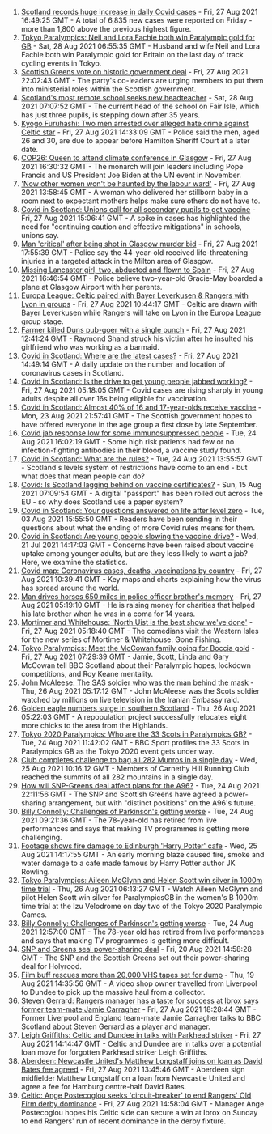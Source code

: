 1. [Scotland records huge increase in daily Covid cases](https://www.bbc.co.uk/news/uk-scotland-58357346?at_medium=RSS&at_campaign=KARANGA) - Fri, 27 Aug 2021 16:49:25 GMT - A total of 6,835 new cases were reported on Friday - more than 1,800 above the previous highest figure.
2. [Tokyo Paralympics: Neil and Lora Fachie both win Paralympic gold for GB](https://www.bbc.co.uk/sport/disability-sport/58366655?at_medium=RSS&at_campaign=KARANGA) - Sat, 28 Aug 2021 06:55:35 GMT - Husband and wife Neil and Lora Fachie both win Paralympic gold for Britain on the last day of track cycling events in Tokyo.
3. [Scottish Greens vote on historic government deal](https://www.bbc.co.uk/news/uk-scotland-scotland-politics-58360337?at_medium=RSS&at_campaign=KARANGA) - Fri, 27 Aug 2021 22:02:43 GMT - The party's co-leaders are urging members to put them into ministerial roles within the Scottish government.
4. [Scotland's most remote school seeks new headteacher](https://www.bbc.co.uk/news/uk-scotland-north-east-orkney-shetland-58322157?at_medium=RSS&at_campaign=KARANGA) - Sat, 28 Aug 2021 07:07:52 GMT - The current head of the school on Fair Isle, which has just three pupils, is stepping down after 35 years.
5. [Kyogo Furuhashi: Two men arrested over alleged hate crime against Celtic star](https://www.bbc.co.uk/news/uk-scotland-glasgow-west-58360375?at_medium=RSS&at_campaign=KARANGA) - Fri, 27 Aug 2021 14:33:09 GMT - Police said the men, aged 26 and 30, are due to appear before Hamilton Sheriff Court at a later date.
6. [COP26: Queen to attend climate conference in Glasgow](https://www.bbc.co.uk/news/uk-scotland-58360381?at_medium=RSS&at_campaign=KARANGA) - Fri, 27 Aug 2021 16:30:32 GMT - The monarch will join leaders including Pope Francis and US President Joe Biden at the UN event in November.
7. ['Now other women won't be haunted by the labour ward'](https://www.bbc.co.uk/news/uk-scotland-glasgow-west-58348827?at_medium=RSS&at_campaign=KARANGA) - Fri, 27 Aug 2021 13:58:45 GMT - A woman who delivered her stillborn baby in a room next to expectant mothers helps make sure others do not have to.
8. [Covid in Scotland: Unions call for all secondary pupils to get vaccine](https://www.bbc.co.uk/news/uk-scotland-58353058?at_medium=RSS&at_campaign=KARANGA) - Fri, 27 Aug 2021 15:06:41 GMT - A spike in cases has highlighted the need for "continuing caution and effective mitigations" in schools, unions say.
9. [Man 'critical' after being shot in Glasgow murder bid](https://www.bbc.co.uk/news/uk-scotland-58363111?at_medium=RSS&at_campaign=KARANGA) - Fri, 27 Aug 2021 17:55:39 GMT - Police say the 44-year-old received life-threatening injuries in a targeted attack in the Milton area of Glasgow.
10. [Missing Lancaster girl, two, abducted and flown to Spain](https://www.bbc.co.uk/news/uk-england-lancashire-58361471?at_medium=RSS&at_campaign=KARANGA) - Fri, 27 Aug 2021 16:46:54 GMT - Police believe two-year-old Gracie-May boarded a plane at Glasgow Airport with her parents.
11. [Europa League: Celtic paired with Bayer Leverkusen & Rangers with Lyon in groups](https://www.bbc.co.uk/sport/football/58351193?at_medium=RSS&at_campaign=KARANGA) - Fri, 27 Aug 2021 10:44:17 GMT - Celtic are drawn with Bayer Leverkusen while Rangers will take on Lyon in the Europa League group stage.
12. [Farmer killed Duns pub-goer with a single punch](https://www.bbc.co.uk/news/uk-scotland-south-scotland-58355504?at_medium=RSS&at_campaign=KARANGA) - Fri, 27 Aug 2021 12:41:24 GMT - Raymond Shand struck his victim after he insulted his girlfriend who was working as a barmaid.
13. [Covid in Scotland: Where are the latest cases?](https://www.bbc.co.uk/news/uk-scotland-53511877?at_medium=RSS&at_campaign=KARANGA) - Fri, 27 Aug 2021 14:49:14 GMT - A daily update on the number and location of coronavirus cases in Scotland.
14. [Covid in Scotland: Is the drive to get young people jabbed working?](https://www.bbc.co.uk/news/uk-scotland-58342389?at_medium=RSS&at_campaign=KARANGA) - Fri, 27 Aug 2021 05:18:05 GMT - Covid cases are rising sharply in young adults despite all over 16s being eligible for vaccination.
15. [Covid in Scotland: Almost 40% of 16 and 17-year-olds receive vaccine](https://www.bbc.co.uk/news/uk-scotland-58309730?at_medium=RSS&at_campaign=KARANGA) - Mon, 23 Aug 2021 21:57:41 GMT - The Scottish government hopes to have offered everyone in the age group a first dose by late September.
16. [Covid jab response low for some immunosuppressed people](https://www.bbc.co.uk/news/health-58317261?at_medium=RSS&at_campaign=KARANGA) - Tue, 24 Aug 2021 16:02:19 GMT - Some high risk patients had few or no infection-fighting antibodies in their blood, a vaccine study found.
17. [Covid in Scotland: What are the rules?](https://www.bbc.co.uk/news/uk-scotland-53166816?at_medium=RSS&at_campaign=KARANGA) - Tue, 24 Aug 2021 13:55:57 GMT - Scotland's levels system of restrictions have come to an end - but what does that mean people can do?
18. [Covid: Is Scotland lagging behind on vaccine certificates?](https://www.bbc.co.uk/news/uk-scotland-57519070?at_medium=RSS&at_campaign=KARANGA) - Sun, 15 Aug 2021 07:09:54 GMT - A digital "passport" has been rolled out across the EU - so why does Scotland use a paper system?
19. [Covid in Scotland: Your questions answered on life after level zero](https://www.bbc.co.uk/news/uk-scotland-58071989?at_medium=RSS&at_campaign=KARANGA) - Tue, 03 Aug 2021 15:55:50 GMT - Readers have been sending in their questions about what the ending of more Covid rules means for them.
20. [Covid in Scotland: Are young people slowing the vaccine drive?](https://www.bbc.co.uk/news/uk-scotland-57915106?at_medium=RSS&at_campaign=KARANGA) - Wed, 21 Jul 2021 14:17:03 GMT - Concerns have been raised about vaccine uptake among younger adults, but are they less likely to want a jab? Here, we examine the statistics.
21. [Covid map: Coronavirus cases, deaths, vaccinations by country](https://www.bbc.co.uk/news/world-51235105?at_medium=RSS&at_campaign=KARANGA) - Fri, 27 Aug 2021 10:39:41 GMT - Key maps and charts explaining how the virus has spread around the world.
22. [Man drives horses 650 miles in police officer brother's memory](https://www.bbc.co.uk/news/uk-scotland-north-east-orkney-shetland-58028532?at_medium=RSS&at_campaign=KARANGA) - Fri, 27 Aug 2021 05:19:10 GMT - He is raising money for charities that helped his late brother when he was in a coma for 14 years.
23. [Mortimer and Whitehouse: 'North Uist is the best show we've done'](https://www.bbc.co.uk/news/uk-scotland-highlands-islands-58341993?at_medium=RSS&at_campaign=KARANGA) - Fri, 27 Aug 2021 05:18:40 GMT - The comedians visit the Western Isles for the new series of Mortimer & Whitehouse: Gone Fishing.
24. [Tokyo Paralympics: Meet the McCowan family going for Boccia gold](https://www.bbc.co.uk/sport/disability-sport/58331495?at_medium=RSS&at_campaign=KARANGA) - Fri, 27 Aug 2021 07:29:39 GMT - Jamie, Scott, Linda and Gary McCowan tell BBC Scotland about their Paralympic hopes, lockdown competitions, and Roy Keane mentality.
25. [John McAleese: The SAS soldier who was the man behind the mask](https://www.bbc.co.uk/news/uk-scotland-tayside-central-58328164?at_medium=RSS&at_campaign=KARANGA) - Thu, 26 Aug 2021 05:17:12 GMT - John McAleese was the Scots soldier watched by millions on live television in the Iranian Embassy raid.
26. [Golden eagle numbers surge in southern Scotland](https://www.bbc.co.uk/news/uk-scotland-south-scotland-58328833?at_medium=RSS&at_campaign=KARANGA) - Thu, 26 Aug 2021 05:22:03 GMT - A repopulation project successfully relocates eight more chicks to the area from the Highlands.
27. [Tokyo 2020 Paralympics: Who are the 33 Scots in Paralympics GB?](https://www.bbc.co.uk/sport/disability-sport/58272054?at_medium=RSS&at_campaign=KARANGA) - Tue, 24 Aug 2021 11:42:02 GMT - BBC Sport profiles the 33 Scots in Paralympics GB as the Tokyo 2020 event gets under way.
28. [Club completes challenge to bag all 282 Munros in a single day](https://www.bbc.co.uk/news/uk-scotland-edinburgh-east-fife-58305778?at_medium=RSS&at_campaign=KARANGA) - Wed, 25 Aug 2021 10:16:12 GMT - Members of Carnethy Hill Running Club reached the summits of all 282 mountains in a single day.
29. [How will SNP-Greens deal affect plans for the A96?](https://www.bbc.co.uk/news/uk-scotland-north-east-orkney-shetland-58304184?at_medium=RSS&at_campaign=KARANGA) - Tue, 24 Aug 2021 22:11:56 GMT - The SNP and Scottish Greens have agreed a power-sharing arrangement, but with "distinct positions" on the A96's future.
30. [Billy Connolly: Challenges of Parkinson's getting worse](https://www.bbc.co.uk/news/uk-scotland-58315311?at_medium=RSS&at_campaign=KARANGA) - Tue, 24 Aug 2021 09:21:36 GMT - The 78-year-old has retired from live performances and says that making TV programmes is getting more challenging.
31. [Footage shows fire damage to Edinburgh 'Harry Potter' cafe](https://www.bbc.co.uk/news/uk-scotland-58333804?at_medium=RSS&at_campaign=KARANGA) - Wed, 25 Aug 2021 14:17:55 GMT - An early morning blaze caused fire, smoke and water damage to a cafe made famous by Harry Potter author JK Rowling.
32. [Tokyo Paralympics: Aileen McGlynn and Helen Scott win silver in 1000m time trial](https://www.bbc.co.uk/sport/av/disability-sport/58339463?at_medium=RSS&at_campaign=KARANGA) - Thu, 26 Aug 2021 06:13:27 GMT - Watch Aileen McGlynn and pilot Helen Scott win silver for ParalympicsGB in the women's B 1000m time trial at the Izu Velodrome on day two of the Tokyo 2020 Paralympic Games.
33. [Billy Connolly: Challenges of Parkinson's getting worse](https://www.bbc.co.uk/news/uk-scotland-58319635?at_medium=RSS&at_campaign=KARANGA) - Tue, 24 Aug 2021 12:57:00 GMT - The 78-year old has retired from live performances and says that making TV programmes is getting more difficult.
34. [SNP and Greens seal power-sharing deal](https://www.bbc.co.uk/news/uk-scotland-58281867?at_medium=RSS&at_campaign=KARANGA) - Fri, 20 Aug 2021 14:58:28 GMT - The SNP and the Scottish Greens set out their power-sharing deal for Holyrood.
35. [Film buff rescues more than 20,000 VHS tapes set for dump](https://www.bbc.co.uk/news/uk-scotland-tayside-central-58273051?at_medium=RSS&at_campaign=KARANGA) - Thu, 19 Aug 2021 14:35:56 GMT - A video shop owner travelled from Liverpool to Dundee to pick up the massive haul from a collector.
36. [Steven Gerrard: Rangers manager has a taste for success at Ibrox says former team-mate Jamie Carragher](https://www.bbc.co.uk/sport/football/58351188?at_medium=RSS&at_campaign=KARANGA) - Fri, 27 Aug 2021 18:28:44 GMT - Former Liverpool and England team-mate Jamie Carragher talks to BBC Scotland about Steven Gerrard as a player and manager.
37. [Leigh Griffiths: Celtic and Dundee in talks with Parkhead striker](https://www.bbc.co.uk/sport/football/58360395?at_medium=RSS&at_campaign=KARANGA) - Fri, 27 Aug 2021 14:14:47 GMT - Celtic and Dundee are in talks over a potential loan move for forgotten Parkhead striker Leigh Griffiths.
38. [Aberdeen: Newcastle United's Matthew Longstaff joins on loan as David Bates fee agreed](https://www.bbc.co.uk/sport/football/58355426?at_medium=RSS&at_campaign=KARANGA) - Fri, 27 Aug 2021 13:45:46 GMT - Aberdeen sign midfielder Matthew Longstaff on a loan from Newcastle United and agree a fee for Hamburg centre-half David Bates.
39. [Celtic: Ange Postecoglou seeks 'circuit-breaker' to end Rangers' Old Firm derby dominance](https://www.bbc.co.uk/sport/football/58360317?at_medium=RSS&at_campaign=KARANGA) - Fri, 27 Aug 2021 14:58:04 GMT - Manager Ange Postecoglou hopes his Celtic side can secure a win at Ibrox on Sunday to end Rangers' run of recent dominance in the derby fixture.
